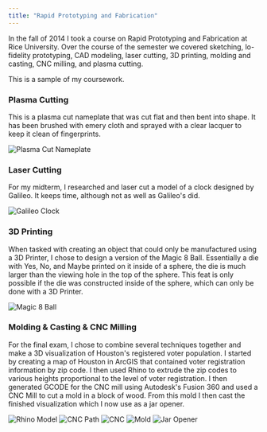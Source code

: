 ```yaml
---
title: "Rapid Prototyping and Fabrication"
---
```


In the fall of 2014 I took a course on Rapid Prototyping and Fabrication at Rice University. Over the course of the semester we covered sketching, lo-fidelity prototyping, CAD modeling, laser cutting, 3D printing, molding and casting, CNC milling, and plasma cutting.

This is a sample of my coursework.

### Plasma Cutting

This is a plasma cut nameplate that was cut flat and then bent into shape. It has been brushed with emery cloth and sprayed with a clear lacquer to keep it clean of fingerprints.

![Plasma Cut Nameplate](assets/img/work/proj-8/img2.jpg)

### Laser Cutting

For my midterm, I researched and laser cut a model of a clock designed by Galileo. It keeps time, although not as well as Galileo's did.

![Galileo Clock](assets/img/work/proj-8/img1.jpg)

### 3D Printing

When tasked with creating an object that could only be manufactured using a 3D Printer, I chose to design a version of the Magic 8 Ball. Essentially a die with Yes, No, and Maybe printed on it inside of a sphere, the die is much larger than the viewing hole in the top of the sphere. This feat is only possible if the die was constructed inside of the sphere, which can only be done with a 3D Printer.

![Magic 8 Ball](assets/img/work/proj-8/img3.jpg)

### Molding & Casting & CNC Milling

For the final exam, I chose to combine several techniques together and make a 3D visualization of Houston's registered voter population. I started by creating a map of Houston in ArcGIS that contained voter registration information by zip code. I then used Rhino to extrude the zip codes to various heights proportional to the level of voter registration. I then generated GCODE for the CNC mill using Autodesk's Fusion 360 and used a CNC Mill to cut a mold in a block of wood. From this mold I then cast the finished visualization which I now use as a jar opener.

![Rhino Model](assets/img/work/proj-8/img4.jpg)
![CNC Path](assets/img/work/proj-8/img5.jpg)
![CNC](assets/img/work/proj-8/img6.jpg)
![Mold](assets/img/work/proj-8/img7.jpg)
![Jar Opener](assets/img/work/proj-8/img8.jpg)